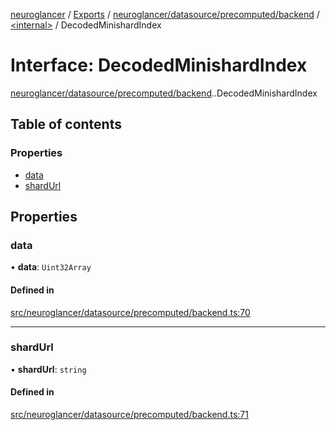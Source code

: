 [neuroglancer](../README.md) / [Exports](../modules.md) / [neuroglancer/datasource/precomputed/backend](../modules/neuroglancer_datasource_precomputed_backend.md) / [<internal\>](../modules/neuroglancer_datasource_precomputed_backend._internal_.md) / DecodedMinishardIndex

# Interface: DecodedMinishardIndex

[neuroglancer/datasource/precomputed/backend](../modules/neuroglancer_datasource_precomputed_backend.md).[<internal>](../modules/neuroglancer_datasource_precomputed_backend._internal_.md).DecodedMinishardIndex

## Table of contents

### Properties

- [data](neuroglancer_datasource_precomputed_backend._internal_.DecodedMinishardIndex.md#data)
- [shardUrl](neuroglancer_datasource_precomputed_backend._internal_.DecodedMinishardIndex.md#shardurl)

## Properties

### data

• **data**: `Uint32Array`

#### Defined in

[src/neuroglancer/datasource/precomputed/backend.ts:70](https://github.com/ActiveBrainAtlas2/neuroglancer/blob/034b457d/src/neuroglancer/datasource/precomputed/backend.ts#L70)

___

### shardUrl

• **shardUrl**: `string`

#### Defined in

[src/neuroglancer/datasource/precomputed/backend.ts:71](https://github.com/ActiveBrainAtlas2/neuroglancer/blob/034b457d/src/neuroglancer/datasource/precomputed/backend.ts#L71)
